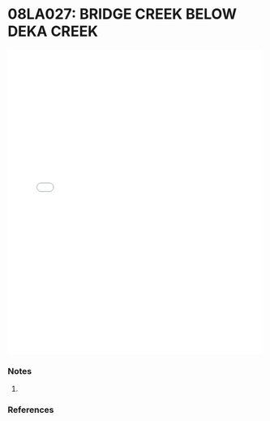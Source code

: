 # 08LA027: BRIDGE CREEK BELOW DEKA CREEK

<iframe src="/distribution_estimation/_static/stations/08LA027_fdc.html" width="100%" height="600" frameborder="0"></iframe>

### Notes
1. 

### References

